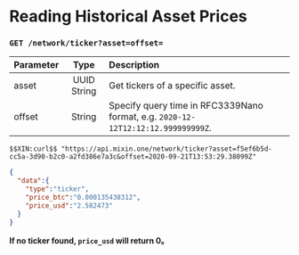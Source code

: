 # Reading Historical Asset Prices

### `GET /network/ticker?asset=offset=`

| Parameter | Type | Description |
| :----- | :----: | :---- |
| asset | UUID String | Get tickers of a specific asset. |
| offset | String | Specify query time in RFC3339Nano format, e.g. `2020-12-12T12:12:12.999999999Z`. |

```shell
$$XIN:curl$$ "https://api.mixin.one/network/ticker?asset=f5ef6b5d-cc5a-3d90-b2c0-a2fd386e7a3c&offset=2020-09-21T13:53:29.38099Z"
```

```json
{
  "data":{
    "type":"ticker",
    "price_btc":"0.000135438312",
    "price_usd":"2.582473"
  }
}
```

**If no ticker found, `price_usd` will return 0。**

